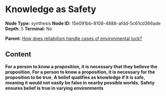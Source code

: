# Knowledge as Safety

**Node Type:** synthesis
**Node ID:** 15e091bb-8108-4888-afdd-5c61cd366ade
**Depth:** 5
**Terminal:** No

**Parent:** [How does reliabilism handle cases of environmental luck?](how-does-reliabilism-handle-cases-of-environmental-luck-antithesis-bac7f039-e936-4378-85e7-d5dcf61caff6.md)

## Content

**For a person to know a proposition, it is necessary that they believe the proposition**, **For a person to know a proposition, it is necessary for the proposition to be true**, **A belief qualifies as knowledge if it is safe, meaning it would not easily be false in nearby possible worlds**, **Safety ensures belief is true in varying environments**
